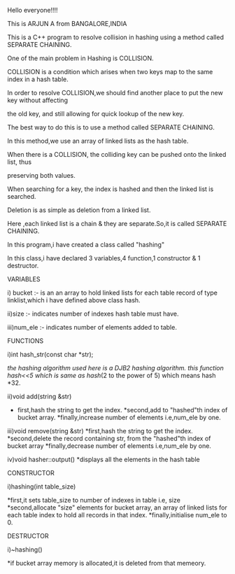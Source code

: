 Hello everyone!!!!


This is ARJUN A from BANGALORE,INDIA


This is a C++ program to resolve collision in hashing using a method called SEPARATE CHAINING.




One of the main problem in Hashing is COLLISION.

COLLISION is a condition which arises when two keys map to the same index in a hash table.
  
In order to resolve COLLISION,we should find another place to put the new key without affecting 

the old key, and still allowing for quick lookup of the new key.

The best way to do this is to use a method called SEPARATE CHAINING.

In this method,we use an array of linked lists as the hash table.

When there is a COLLISION, the colliding key can be pushed onto the linked list, thus 

preserving both values.

When searching for a key, the index is hashed and then the linked list is searched.

Deletion is as simple as deletion from a linked list.

Here ,each linked list is a chain & they are separate.So,it is called SEPARATE CHAINING.


In this program,i have created a class called "hashing"

In this class,i have declared 3 variables,4 function,1 constructor & 1 destructor. 

VARIABLES

i) bucket :- is an an array to hold linked lists for each table record of type linklist,which i have defined above class hash.

ii)size  :- indicates number of indexes hash table must have.

iii)num_ele :- indicates number of elements added to table.

FUNCTIONS

i)int hash_str(const char *str);
  
*the hashing algorithm used here is a DJB2 hashing algorithm.
this function hash<<5 which is same as hash*(2 to the power of 5) which means hash *32.


ii)void add(string &str)

* first,hash the string to get the index.
*second,add to "hashed"th index of bucket array.
*finally,increase number of elements i.e,num_ele by one.



iii)void remove(string &str) 
*first,hash the string to get the index.
*second,delete the record containing str, from the "hashed"th index of bucket array
*finally,decrease number of elements i.e,num_ele by one.

iv)void hasher::output()
*displays all  the elements in the hash table


CONSTRUCTOR

i)hashing(int table_size)

*first,it sets table_size to number of indexes in table i.e, size
*second,allocate "size" elements for bucket array, an array of linked lists for each table index to hold all records in that index.
*finally,initialise num_ele to 0.

DESTRUCTOR

i)~hashing()

*if bucket array memory is allocated,it is deleted from that memeory.



